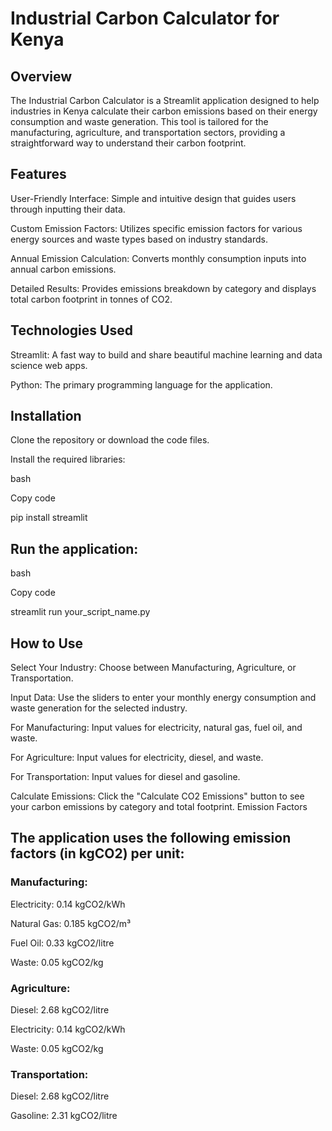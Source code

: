 # Industrial Carbon Calculator for Kenya

## Overview

The Industrial Carbon Calculator is a Streamlit application designed to help industries in Kenya calculate their carbon emissions based on their energy consumption and waste generation. This tool is tailored for the manufacturing, agriculture, and transportation sectors, providing a straightforward way to understand their carbon footprint.

## Features

User-Friendly Interface: Simple and intuitive design that guides users through inputting their data.

Custom Emission Factors: Utilizes specific emission factors for various energy sources and waste types based on industry standards.

Annual Emission Calculation: Converts monthly consumption inputs into annual carbon emissions.

Detailed Results: Provides emissions breakdown by category and displays total carbon footprint in tonnes of CO2.

## Technologies Used

Streamlit: A fast way to build and share beautiful machine learning and data science web apps.

Python: The primary programming language for the application.

## Installation

Clone the repository or download the code files.

Install the required libraries:

bash

Copy code

pip install streamlit

## Run the application:

bash

Copy code

streamlit run your_script_name.py

## How to Use

Select Your Industry: Choose between Manufacturing, Agriculture, or Transportation.

Input Data: Use the sliders to enter your monthly energy consumption and waste generation for the selected industry.

For Manufacturing: Input values for electricity, natural gas, fuel oil, and waste.

For Agriculture: Input values for electricity, diesel, and waste.

For Transportation: Input values for diesel and gasoline.

Calculate Emissions: Click the "Calculate CO2 Emissions" button to see your carbon emissions by category and total footprint.
Emission Factors

## The application uses the following emission factors (in kgCO2) per unit:

### Manufacturing:

Electricity: 0.14 kgCO2/kWh

Natural Gas: 0.185 kgCO2/m³

Fuel Oil: 0.33 kgCO2/litre

Waste: 0.05 kgCO2/kg

### Agriculture:

Diesel: 2.68 kgCO2/litre

Electricity: 0.14 kgCO2/kWh

Waste: 0.05 kgCO2/kg

### Transportation:

Diesel: 2.68 kgCO2/litre

Gasoline: 2.31 kgCO2/litre
